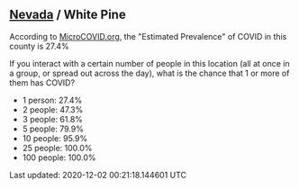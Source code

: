
## [Nevada](/united-states/nevada) / White Pine

According to [MicroCOVID.org](http://microcovid.org),
the "Estimated Prevalence" of COVID in this county is 27.4%

If you interact with a certain number of people in this location
(all at once in a group, or spread out across the day), what is the chance that
1 or more of them has COVID?

- 1 person: 27.4%
- 2 people: 47.3%
- 3 people: 61.8%
- 5 people: 79.9%
- 10 people: 95.9%
- 25 people: 100.0%
- 100 people: 100.0%

Last updated: 2020-12-02 00:21:18.144601 UTC
